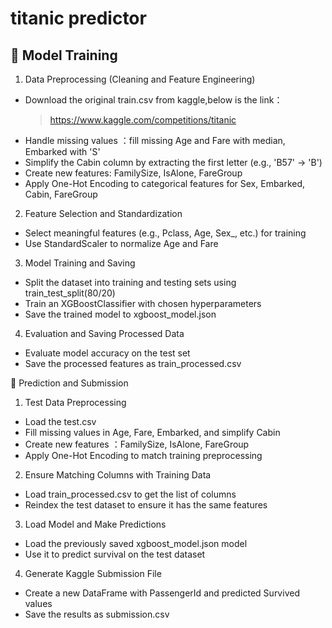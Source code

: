 # titanic predictor
## 🔷 Model Training
1. Data Preprocessing (Cleaning and Feature Engineering)
* Download the original train.csv from kaggle,below is the link：
  > https://www.kaggle.com/competitions/titanic
* Handle missing values ：fill missing Age and Fare with median, Embarked with 'S'
* Simplify the Cabin column by extracting the first letter (e.g., 'B57' → 'B')
* Create new features: FamilySize, IsAlone, FareGroup
* Apply One-Hot Encoding to categorical features for Sex, Embarked, Cabin, FareGroup

2. Feature Selection and Standardization
* Select meaningful features (e.g., Pclass, Age, Sex_, etc.) for training
* Use StandardScaler to normalize Age and Fare 

3. Model Training and Saving
* Split the dataset into training and testing sets using train_test_split(80/20)
* Train an XGBoostClassifier with chosen hyperparameters
* Save the trained model to xgboost_model.json

4. Evaluation and Saving Processed Data
* Evaluate model accuracy on the test set
* Save the processed features as train_processed.csv

🔷 Prediction and Submission
1. Test Data Preprocessing
* Load the test.csv
* Fill missing values in Age, Fare, Embarked, and simplify Cabin
* Create new features ：FamilySize, IsAlone, FareGroup
* Apply One-Hot Encoding to match training preprocessing

2. Ensure Matching Columns with Training Data
* Load train_processed.csv to get the list of columns
* Reindex the test dataset to ensure it has the same features 

3. Load Model and Make Predictions
* Load the previously saved xgboost_model.json model
* Use it to predict survival on the test dataset

4. Generate Kaggle Submission File
* Create a new DataFrame with PassengerId and predicted Survived values
* Save the results as submission.csv 
